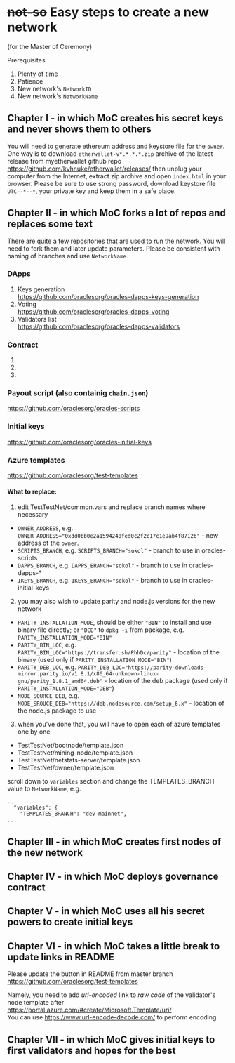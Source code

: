# ~~not-so~~ Easy steps to create a new network
(for the Master of Ceremony)

Prerequisites:
1. Plenty of time
2. Patience
3. New network's `NetworkID`
4. New network's `NetworkName`

## Chapter I - in which MoC creates his secret keys and never shows them to others

You will need to generate ethereum address and keystore file for the `owner`.  
One way is to download `etherwallet-v*.*.*.*.zip` archive of the latest release from myetherwallet github repo https://github.com/kvhnuke/etherwallet/releases/
then unplug your computer from the Internet, extract zip archive and open `index.html` in your browser.
Please be sure to use strong password, download keystore file `UTC--*--*`, your private key and keep them in a safe place.

## Chapter II - in which MoC forks a lot of repos and replaces some text

There are quite a few repositories that are used to run the network. You will need to fork them and later update parameters.
Please be consistent with naming of branches and use `NetworkName`.

### DApps
1. Keys generation  
https://github.com/oraclesorg/oracles-dapps-keys-generation
2. Voting  
https://github.com/oraclesorg/oracles-dapps-voting
3. Validators list  
https://github.com/oraclesorg/oracles-dapps-validators

### Contract
1.
2.
3.

### Payout script (also containig `chain.json`)
https://github.com/oraclesorg/oracles-scripts

### Initial keys
https://github.com/oraclesorg/oracles-initial-keys

### Azure templates
https://github.com/oraclesorg/test-templates

#### What to replace:
1. edit TestTestNet/common.vars and replace branch names where necessary
* `OWNER_ADDRESS`, e.g. `OWNER_ADDRESS="0xdd0bb0e2a1594240fed0c2f2c17c1e9ab4f87126"` - new address of the `owner`.
* `SCRIPTS_BRANCH`, e.g. `SCRIPTS_BRANCH="sokol"` - branch to use in oracles-scripts
* `DAPPS_BRANCH`, e.g. `DAPPS_BRANCH="sokol"` - branch to use in oracles-dapps-*
* `IKEYS_BRANCH`, e.g. `IKEYS_BRANCH="sokol"` - branch to use in oracles-initial-keys
2. you may also wish to update parity and node.js versions for the new network
* `PARITY_INSTALLATION_MODE`, should be either `"BIN"` to install and use binary file directly; or `"DEB"` to `dpkg -i` from package, e.g. `PARITY_INSTALLATION_MODE="BIN"`
* `PARITY_BIN_LOC`, e.g. `PARITY_BIN_LOC="https://transfer.sh/PhhDc/parity"` - location of the binary (used only if `PARITY_INSTALLATION_MODE="BIN"`)
* `PARITY_DEB_LOC`, e.g. `PARITY_DEB_LOC="https://parity-downloads-mirror.parity.io/v1.8.1/x86_64-unknown-linux-gnu/parity_1.8.1_amd64.deb"` - location of the deb package (used only if `PARITY_INSTALLATION_MODE="DEB"`)
* `NODE_SOURCE_DEB`, e.g. `NODE_SROUCE_DEB="https://deb.nodesource.com/setup_6.x"` - location of the node.js package to use
3. when you've done that, you will have to open each of azure templates one by one
* TestTestNet/bootnode/template.json
* TestTestNet/mining-node/template.json
* TestTestNet/netstats-server/template.json
* TestTestNet/owner/template.json

scroll down to `variables` section and change the TEMPLATES_BRANCH value to `NetworkName`, e.g.
```
...
  "variables": {
    "TEMPLATES_BRANCH": "dev-mainnet",
...
```

## Chapter III - in which MoC creates first nodes of the new network

## Chapter IV - in which MoC deploys governance contract

## Chapter V - in which MoC uses all his secret powers to create initial keys

## Chapter VI - in which MoC takes a little break to update links in README
Please update the button in README from master branch
https://github.com/oraclesorg/test-templates

Namely, you need to add _url-encoded_ link to _raw code_ of the validator's node template after https://portal.azure.com/#create/Microsoft.Template/uri/  
You can use https://www.url-encode-decode.com/ to perform encoding.

## Chapter VII - in which MoC gives initial keys to first validators and hopes for the best
